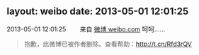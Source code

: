 layout: weibo
date: 2013-05-01 12:01:25
---
<meta name="referrer" content="no-referrer" />

2013-05-01 12:01:25  &nbsp;&nbsp;&nbsp;&nbsp;&nbsp;&nbsp; 来自 <a href="http://weibo.com/" rel="nofollow">微博 weibo.com</a>
呵呵……
>  抱歉，此微博已被作者删除。查看帮助：http://t.cn/Rfd3rQV
